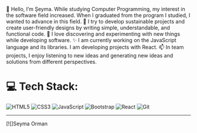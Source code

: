 👋 Hello, I’m Şeyma. While studying Computer Programming, my interest in the software field increased. When I graduated from the program I studied, I wanted to advance in this field.
👀 I try to develop sustainable projects and create user-friendly designs by writing simple, understandable, and functional code.
🌱 I love discovering and experimenting with new things while developing software.
✨ I am currently working on the JavaScript language and its libraries.
I am developing projects with React.
📫 In team projects, I enjoy listening to new ideas and generating new ideas and solutions from different perspectives.

# 💻 Tech Stack:
![HTML5](https://img.shields.io/badge/html5-%23E34F26.svg?style=for-the-badge&logo=html5&logoColor=white) ![CSS3](https://img.shields.io/badge/css3-%231572B6.svg?style=for-the-badge&logo=css3&logoColor=white) ![JavaScript](https://img.shields.io/badge/javascript-%23323330.svg?style=for-the-badge&logo=javascript&logoColor=%23F7DF1E) ![Bootstrap](https://img.shields.io/badge/bootstrap-%238511FA.svg?style=for-the-badge&logo=bootstrap&logoColor=white) ![React](https://img.shields.io/badge/react-%2320232a.svg?style=for-the-badge&logo=react&logoColor=%2361DAFB) ![Git](https://img.shields.io/badge/git-%23F05033.svg?style=for-the-badge&logo=git&logoColor=white)

---
[![]Seyma Orman
